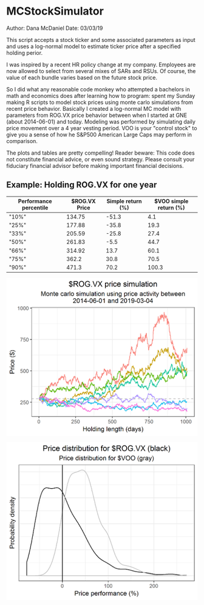 # MCStockSimulator

Author:  Dana McDaniel
Date:  03/03/19

This script accepts a stock ticker and some associated parameters as input and uses a log-normal model to estimate ticker price after a specified holding perior.

I was inspired by a recent HR policy change at my company.  Employees are now allowed to select from several mixes of SARs and RSUs.  Of course, the value of each bundle varies based on the future stock price.

So I did what any reasonable code monkey who attempted a bachelors in math and economics does after learning how to program: spent my Sunday making R scripts to model stock prices using monte carlo simulations from recent price behavior.   Basically I created a log-normal MC model with parameters from ROG.VX price behavior between when I started at GNE (about 2014-06-01) and today.  Modeling was performed by simulating daily price movement over a 4 year vesting period.   VOO is your "control stock" to give you a sense of how he S&P500 American Large Caps may perform in comparison.

The plots and tables are pretty compelling!  Reader beware:  This code does not constitute financial advice, or even sound strategy.  Please consult your fiduciary financial advisor before making important financial decisions.

## Example:  Holding ROG.VX for one year

|Performance percentile | $ROG.VX Price | Simple return (%) | $VOO simple return (%)|
-----|-----|-----|-----|
"10%" | 134.75 | -51.3 | 4.1
"25%" | 177.88 | -35.8 | 19.3
"33%" | 205.59 | -25.8 | 27.4
"50%" | 261.83 | -5.5 | 44.7
"66%" | 314.92 | 13.7 | 60.1
"75%" | 362.2 | 30.8 | 70.5
"90%" | 471.3 | 70.2 | 100.3



![Randomwalk](https://github.com/danamcdaniel1/MCStockSimulator/blob/master/ROGVX_one_year_random_walk.png)

![Price](https://github.com/danamcdaniel1/MCStockSimulator/blob/master/ROGVX_one_year_price_dist.png)
